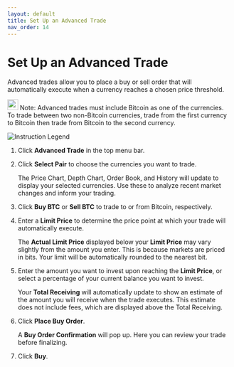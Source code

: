 ```yaml
---
layout: default
title: Set Up an Advanced Trade
nav_order: 14
---
```


# Set Up an Advanced Trade

Advanced trades allow you to place a buy or sell order that will automatically execute when a currency reaches a chosen price threshold.

<img src="https://cdn0.iconfinder.com/data/icons/zondicons/20/exclamation-outline-512.png" width="24px"> Note: Advanced trades must include Bitcoin as one of the currencies. To trade between two non-Bitcoin currencies, trade from the first currency to Bitcoin then trade from Bitcoin to the second currency.

![Instruction Legend](https://i.imgur.com/hXxn40V.png?raw=true)

1. Click **Advanced Trade** in the top menu bar.

2. Click **Select Pair** to choose the currencies you want to trade.

    The Price Chart, Depth Chart, Order Book, and History will update to display your selected currencies. Use these to analyze recent market changes and inform your trading.

3. Click **Buy BTC** or **Sell BTC** to trade to or from Bitcoin, respectively.

4. Enter a **Limit Price** to determine the price point at which your trade will automatically execute.

    The **Actual Limit Price** displayed below your **Limit Price** may vary slightly from the amount you enter. This is because markets are priced in bits. Your limit will be automatically rounded to the nearest bit.

5. Enter the amount you want to invest upon reaching the **Limit Price**, or select a percentage of your current balance you want to invest.

    Your **Total Receiving** will automatically update to show an estimate of the amount you will receive when the trade executes. This estimate does not include fees, which are displayed above the Total Receiving.

6. Click **Place Buy Order**.

    A **Buy Order Confirmation** will pop up. Here you can review your trade before finalizing.

7. Click **Buy**.
